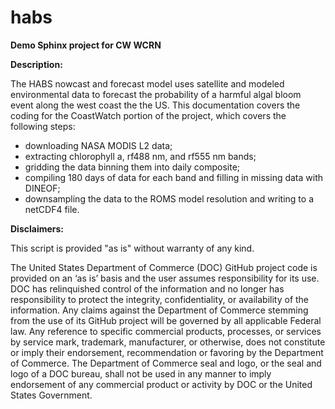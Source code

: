 # habs
**Demo Sphinx project for CW WCRN**

**Description:**

The HABS nowcast and forecast model uses satellite and modeled environmental data to forecast the probability of a harmful algal bloom event along the west coast the the US. This documentation covers the coding for the CoastWatch portion of the project, which covers the following steps:
  * downloading NASA MODIS L2 data;
  * extracting chlorophyll a, rf488 nm, and rf555 nm bands;
  * gridding the data binning them into daily composite;
  * compiling 180 days of data for each band and filling in missing data with DINEOF;
  * downsampling the data to the ROMS model resolution and writing to a netCDF4 file.

**Disclaimers:**

This script is provided "as is" without warranty of any kind.

The United States Department of Commerce (DOC) GitHub project code is provided on an ‘as is’ basis and the user assumes responsibility for its use. DOC has relinquished control of the information and no longer has responsibility to protect the integrity, confidentiality, or availability of the information. Any claims against the Department of Commerce stemming from the use of its GitHub project will be governed by all applicable Federal law. Any reference to specific commercial products, processes, or services by service mark, trademark, manufacturer, or otherwise, does not constitute or imply their endorsement, recommendation or favoring by the Department of Commerce. The Department of Commerce seal and logo, or the seal and logo of a DOC bureau, shall not be used in any manner to imply endorsement of any commercial product or activity by DOC or the United States Government.
